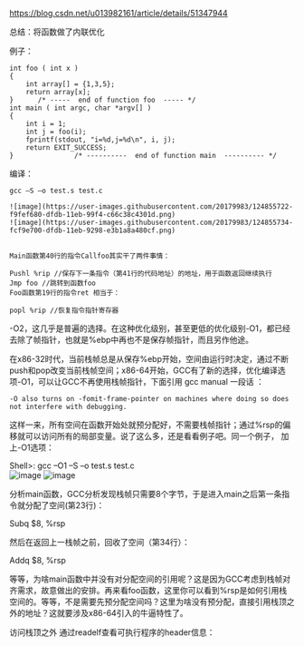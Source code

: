 https://blog.csdn.net/u013982161/article/details/51347944  

总结：将函数做了内联优化  

例子：  

    int foo ( int x )
    {
        int array[] = {1,3,5};
        return array[x];
    }      /* -----  end of function foo  ----- */
    int main ( int argc, char *argv[] )
    {
        int i = 1;
        int j = foo(i);
        fprintf(stdout, "i=%d,j=%d\n", i, j);
        return EXIT_SUCCESS;
    }               /* ----------  end of function main  ---------- */

编译：  
  
    gcc –S –o test.s test.c  
    
    ![image](https://user-images.githubusercontent.com/20179983/124855722-f9fef680-dfdb-11eb-99f4-c66c38c4301d.png)
    ![image](https://user-images.githubusercontent.com/20179983/124855734-fcf9e700-dfdb-11eb-9298-e3b1a8a480cf.png)


    Main函数第40行的指令Callfoo其实干了两件事情：

    Pushl %rip //保存下一条指令（第41行的代码地址）的地址，用于函数返回继续执行
    Jmp foo //跳转到函数foo
    Foo函数第19行的指令ret 相当于：

    popl %rip //恢复指令指针寄存器   
    
    
-O2，这几乎是普遍的选择。在这种优化级别，甚至更低的优化级别-O1，都已经去除了帧指针，也就是%ebp中再也不是保存帧指针，而且另作他途。

在x86-32时代，当前栈帧总是从保存%ebp开始，空间由运行时决定，通过不断push和pop改变当前栈帧空间；x86-64开始，GCC有了新的选择，优化编译选项-O1，可以让GCC不再使用栈帧指针，下面引用 gcc manual 一段话 ：

 

    -O also turns on -fomit-frame-pointer on machines where doing so does not interfere with debugging.

 

这样一来，所有空间在函数开始处就预分配好，不需要栈帧指针；通过%rsp的偏移就可以访问所有的局部变量。说了这么多，还是看看例子吧。同一个例子， 加上-O1选项：

 

Shell>: gcc –O1 –S –o test.s test.c    
![image](https://user-images.githubusercontent.com/20179983/124855989-611cab00-dfdc-11eb-8403-07a6eabb7561.png)
![image](https://user-images.githubusercontent.com/20179983/124856003-64179b80-dfdc-11eb-8a12-5677c1dfbdf9.png)

分析main函数，GCC分析发现栈帧只需要8个字节，于是进入main之后第一条指令就分配了空间(第23行)：

 

Subq $8, %rsp

 

然后在返回上一栈帧之前，回收了空间（第34行）：

 

Addq $8, %rsp

 

等等，为啥main函数中并没有对分配空间的引用呢？这是因为GCC考虑到栈帧对齐需求，故意做出的安排。再来看foo函数，这里你可以看到%rsp是如何引用栈空间的。等等，不是需要先预分配空间吗？这里为啥没有预分配，直接引用栈顶之外的地址？这就要涉及x86-64引入的牛逼特性了。

 

访问栈顶之外
通过readelf查看可执行程序的header信息：
